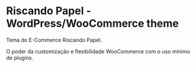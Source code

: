 <h1>Riscando Papel - WordPress/WooCommerce theme</h1>
<p>Tema do E-Commerce Riscando Papel.</p>
<p>O poder da customização e flexibilidade WooCommerce com o uso mínimo de plugins.</p>